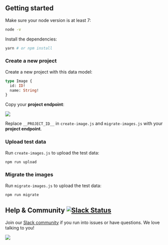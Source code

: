 ## Getting started

 Make sure your node version is at least 7:

```sh
node -v
```

Install the dependencies:

```sh
yarn # or npm install
```

### Create a new project

Create a new project with this data model:

```graphql
type Image {
  id: ID!
  name: String!
}
```

Copy your **project endpoint**:

![](http://i.imgur.com/ytXDR4B.gif)

Replace `__PROJECT_ID__` in `create-image.js` and `migrate-images.js` with your **project endpoint**.

### Upload test data

Run `create-images.js` to upload the test data:

```sh
npm run upload
```
### Migrate the images

Run `migrate-images.js` to upload the test data:

```sh
npm run migrate
```

## Help & Community [![Slack Status](https://slack.graph.cool/badge.svg)](https://slack.graph.cool)

Join our [Slack community](http://slack.graph.cool/) if you run into issues or have questions. We love talking to you!

![](http://i.imgur.com/5RHR6Ku.png)
